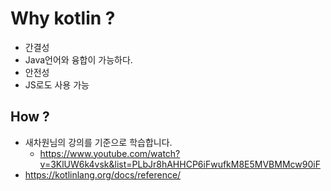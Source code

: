 
# Why kotlin ? 

* 간결성
* Java언어와 융합이 가능하다. 
* 안전성
* JS로도 사용 가능

## How ? 

* 새차원님의 강의를 기준으로 학습합니다. 
  * https://www.youtube.com/watch?v=3KlUW6k4vsk&list=PLbJr8hAHHCP6iFwufkM8E5MVBMMcw90iF
* https://kotlinlang.org/docs/reference/


